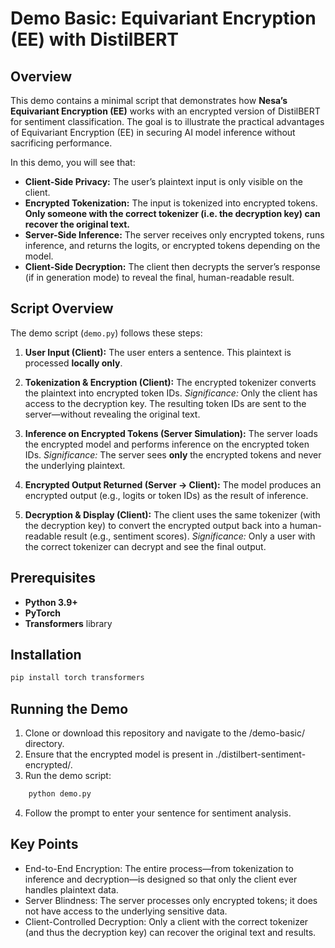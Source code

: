 # Demo Basic: Equivariant Encryption (EE) with DistilBERT

## Overview
This demo contains a minimal script that demonstrates how **Nesa’s Equivariant Encryption (EE)** works with an encrypted version of DistilBERT for sentiment classification.  The goal is to illustrate the practical advantages of Equivariant Encryption (EE) in securing AI model inference without sacrificing performance.

In this demo, you will see that:
- **Client-Side Privacy:** The user’s plaintext input is only visible on the client.
- **Encrypted Tokenization:** The input is tokenized into encrypted tokens. **Only someone with the correct tokenizer (i.e. the decryption key) can recover the original text.**
- **Server-Side Inference:** The server receives only encrypted tokens, runs inference, and returns the logits, or encrypted tokens depending on the model.
- **Client-Side Decryption:** The client then decrypts the server’s response (if in generation mode) to reveal the final, human-readable result.

## Script Overview
The demo script (`demo.py`) follows these steps:

1. **User Input (Client):**
   The user enters a sentence. This plaintext is processed **locally only**.

2. **Tokenization & Encryption (Client):**
   The encrypted tokenizer converts the plaintext into encrypted token IDs.
   *Significance:* Only the client has access to the decryption key. The resulting token IDs are sent to the server—without revealing the original text.

3. **Inference on Encrypted Tokens (Server Simulation):**
   The server loads the encrypted model and performs inference on the encrypted token IDs.
   *Significance:* The server sees **only** the encrypted tokens and never the underlying plaintext.

4. **Encrypted Output Returned (Server → Client):**
   The model produces an encrypted output (e.g., logits or token IDs) as the result of inference.

5. **Decryption & Display (Client):**
   The client uses the same tokenizer (with the decryption key) to convert the encrypted output back into a human-readable result (e.g., sentiment scores).
   *Significance:* Only a user with the correct tokenizer can decrypt and see the final output.

## Prerequisites

- **Python 3.9+**
- **PyTorch**
- **Transformers** library

## Installation

```bash
pip install torch transformers
```


## Running the Demo
1.	Clone or download this repository and navigate to the /demo-basic/ directory.
2.	Ensure that the encrypted model is present in ./distilbert-sentiment-encrypted/.
3.	Run the demo script:
```bash
    python demo.py
```
4.	Follow the prompt to enter your sentence for sentiment analysis.


## Key Points
- End-to-End Encryption: The entire process—from tokenization to inference and decryption—is designed so that only the client ever handles plaintext data.
- Server Blindness: The server processes only encrypted tokens; it does not have access to the underlying sensitive data.
- Client-Controlled Decryption: Only a client with the correct tokenizer (and thus the decryption key) can recover the original text and results.
